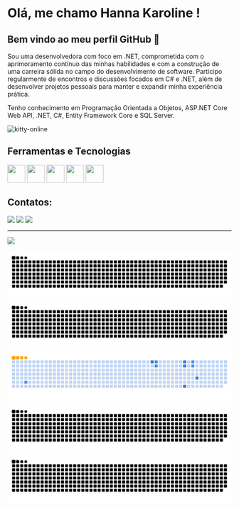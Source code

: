 # Olá, me chamo Hanna Karoline ! 
## Bem vindo ao meu perfil GitHub 👋

Sou uma desenvolvedora com foco em .NET, comprometida com o aprimoramento contínuo das minhas habilidades e com a construção de uma carreira sólida no campo do desenvolvimento de software.
Participo regularmente de encontros e discussões focados em C# e .NET, além de desenvolver projetos pessoais para manter e expandir minha experiência prática.

Tenho conhecimento em Programação Orientada a Objetos, ASP.NET Core Web API, .NET, C#, Entity Framework Core e SQL Server.

![kitty-online](https://github.com/user-attachments/assets/70f037f1-c723-45a4-97ba-927d00ddd6b1)

## Ferramentas e Tecnologias

<img loading="lazy" src="https://cdn.jsdelivr.net/gh/devicons/devicon/icons/git/git-original.svg" width="40" height="40"/>  <img loading="lazy" src="https://cdn.jsdelivr.net/gh/devicons/devicon@latest/icons/csharp/csharp-original.svg" width="40" height="40"/>  <img loading="lazy" src="https://cdn.jsdelivr.net/gh/devicons/devicon@latest/icons/dotnetcore/dotnetcore-original.svg" width="40" height="40"/>  <img loading="lazy" src="https://cdn.jsdelivr.net/gh/devicons/devicon@latest/icons/visualstudio/visualstudio-original.svg" width="40" height="40"/>  <img loading="lazy" src="https://cdn.jsdelivr.net/gh/devicons/devicon@latest/icons/azuresqldatabase/azuresqldatabase-original.svg" width="40" height="40"/>

## Contatos:

<div>
<a href = "mailto:hanna.nascente22@gmail.com"><img loading="lazy" src="https://img.shields.io/badge/Gmail-D14836?style=for-the-badge&logo=gmail&logoColor=white" target="_blank"></a>
<a href="https://www.linkedin.com/in/hanna-karoline-nascente" target="_blank"><img loading="lazy" src="https://img.shields.io/badge/-LinkedIn-%230077B5?style=for-the-badge&logo=linkedin&logoColor=white" target="_blank"></a>
<a href="https://instagram.com/hannakaroline" target="_blank"><img loading="lazy" src="https://img.shields.io/badge/-Instagram-%23E4405F?style=for-the-badge&logo=instagram&logoColor=white" target="_blank"></a>
</div>

---

<div>
<a href="https://github.com/HannaNascente">
<img loading="lazy" height="180em" src="https://github-readme-stats.vercel.app/api/top-langs/?username=HannaNascente&layout=compact&langs_count=7&theme=dracula"/>
</div>
          
![Snake animation](https://github.com/HannaNascente/HannaNascente/blob/output/github-snake-dark.svg)
![Snake animation](https://github.com/HannaNascente/HannaNascente/blob/output/github-snake.svg)
![Snake animation](https://github.com/HannaNascente/HannaNascente/blob/output/ocean.gif)
![Snake animation](https://raw.githubusercontent.com/Platane/snk/output/github-contribution-grid-snake.svg)
![Snake animation](https://raw.githubusercontent.com/platane/snk/output/github-contribution-grid-snake-dark.svg)
